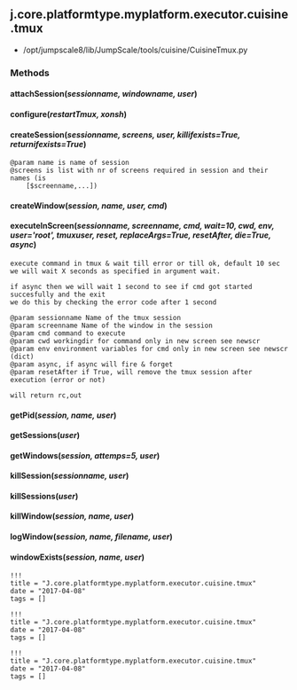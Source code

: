 <!-- toc -->
## j.core.platformtype.myplatform.executor.cuisine.tmux

- /opt/jumpscale8/lib/JumpScale/tools/cuisine/CuisineTmux.py

### Methods

#### attachSession(*sessionname, windowname, user*) 

#### configure(*restartTmux, xonsh*) 

#### createSession(*sessionname, screens, user, killifexists=True, returnifexists=True*) 

```
@param name is name of session
@screens is list with nr of screens required in session and their names (is
    [$screenname,...])

```

#### createWindow(*session, name, user, cmd*) 

#### executeInScreen(*sessionname, screenname, cmd, wait=10, cwd, env, user='root', tmuxuser, reset, replaceArgs=True, resetAfter, die=True, async*) 

```
execute command in tmux & wait till error or till ok, default 10 sec
we will wait X seconds as specified in argument wait.

if async then we will wait 1 second to see if cmd got started succesfully and the exit
we do this by checking the error code after 1 second

@param sessionname Name of the tmux session
@param screenname Name of the window in the session
@param cmd command to execute
@param cwd workingdir for command only in new screen see newscr
@param env environment variables for cmd only in new screen see newscr (dict)
@param async, if async will fire & forget
@param resetAfter if True, will remove the tmux session after execution (error or not)

will return rc,out

```

#### getPid(*session, name, user*) 

#### getSessions(*user*) 

#### getWindows(*session, attemps=5, user*) 

#### killSession(*sessionname, user*) 

#### killSessions(*user*) 

#### killWindow(*session, name, user*) 

#### logWindow(*session, name, filename, user*) 

#### windowExists(*session, name, user*) 


```
!!!
title = "J.core.platformtype.myplatform.executor.cuisine.tmux"
date = "2017-04-08"
tags = []
```

```
!!!
title = "J.core.platformtype.myplatform.executor.cuisine.tmux"
date = "2017-04-08"
tags = []
```

```
!!!
title = "J.core.platformtype.myplatform.executor.cuisine.tmux"
date = "2017-04-08"
tags = []
```
